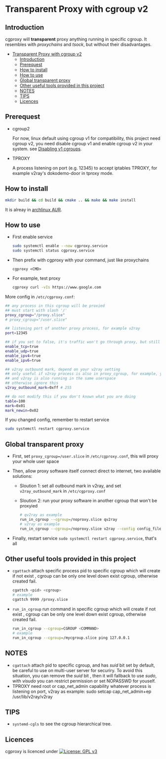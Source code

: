 # Transparent Proxy with cgroup v2



## Introduction

cgproxy will **transparent** proxy anything running in specific cgroup. It resembles with *proxychains* and *tsock*, but without their disadvantages.


<!--ts-->
   * [Transparent Proxy with cgroup v2](#transparent-proxy-with-cgroup-v2)
      * [Introduction](#introduction)
      * [Prerequest](#prerequest)
      * [How to install](#how-to-install)
      * [How to use](#how-to-use)
      * [Global transparent proxy](#global-transparent-proxy)
      * [Other useful tools provided in this project](#other-useful-tools-provided-in-this-project)
      * [NOTES](#notes)
      * [TIPS](#tips)
      * [Licences](#licences)

<!-- Added by: fancy, at: Thu 23 Apr 2020 01:23:57 PM HKT -->

<!--te-->


## Prerequest

- cgroup2

  For now, linux default using cgroup v1 for compatibility, this project need cgroup v2, you need disable cgroup v1 and enable cgroup v2 in your system.  see [Disabling v1 cgroups](https://wiki.archlinux.org/index.php/Cgroups#Disabling_v1_cgroups).

- TPROXY

  A process listening on port (e.g.  12345)  to accept iptables TPROXY, for example v2ray's dokodemo-door  in tproxy mode.

## How to install

```bash
mkdir build && cd build && cmake .. && make && make install
```

It is alreay in [archlinux AUR](https://aur.archlinux.org/packages/cgproxy/).

## How to use

- First enable service

  ```bash
  sudo systemctl enable --now cgproxy.service
  sudo systemctl status cgproxy.service
  ```

- Then prefix with cgproxy with your command, just like proxychains

  ```
  cgproxy <CMD>
  ```

- For example, test proxy

  ```bash
  cgproxy curl -vIs https://www.google.com
  ```

More config in `/etc/cgproxy.conf`:

```bash
## any process in this cgroup will be proxied
## must start with slash '/'
proxy_cgroup="/proxy.slice"
# proxy_cgroup="/user.slice"

## listening port of another proxy process, for example v2ray 
port=12345

## if you set to false, it's traffic won't go through proxy, but still can go direct to internet
enable_tcp=true
enable_udp=true
enable_ipv4=true
enable_ipv6=true

## v2ray outbound mark, depend on your v2ray setting
## only useful if v2ray process is also in proxy_cgroup, for example, you want to proxy whole userspace,
## and v2ray is also running in the same userspace
## otherwise ignore this
v2ray_outbound_mark=0xff # 255

## do not modify this if you don't known what you are doing
table=100
mark=0x01
mark_newin=0x02
```

If you changed config, remember to restart service

```bash
sudo systemctl restart cgproxy.service
```

## Global transparent proxy

- First, set `proxy_cgroup=/user.slice` in `/etc/cgproxy.conf`, this will proxy your whole user space

- Then, allow proxy software itself connect direct to internet, two available solutions:

  - Sloution 1: set all outbound mark in v2ray, and set `v2ray_outbound_mark` in `/etc/cgproxy.conf`

  - Sloution 2: run your proxy software in another cgroup that won't be proxyied

    ```bash
    # qv2ray as example
    run_in_cgroup --cgroup=/noproxy.slice qv2ray
    # v2ray as example
    run_in_cgroup --cgroup=/noproxy.slice v2ray --config config_file
    ```

- Finally, restart service `sudo systemctl restart cgproxy.service`, that's all

## 

## Other useful tools provided in this project

- `cgattach` attach specific process pid to specific cgroup which will create if not exist , cgroup can be only one level down exist cgroup, otherwise created fail.

  ```bash
  cgattch <pid> <cgroup>
  # example
  cgattch 9999 /proxy.slice
  ```

- `run_in_cgroup` run command in specific cgroup which will create if not exist , cgroup can be only one level down exist cgroup, otherwise created fail.

  ```bash
  run_in_cgroup --cgroup=CGROUP <COMMAND>
  # example
  run_in_cgroup --cgroup=/mycgroup.slice ping 127.0.0.1
  ```

## NOTES

- `cgattach` attach pid to specific cgroup, and has *suid* bit set by default, be careful to use on multi-user server for securiry. To avoid this situation,  you can remove the *suid* bit , then it will fallback to use *sudo*, with *visudo* you can restrict permission or set NOPASSWD for youself.
- TPROXY need root or cap_net_admin capability whatever process is listening on port,
  v2ray as example: sudo setcap cap_net_admin+ep /usr/lib/v2ray/v2ray

## TIPS

- `systemd-cgls` to see the cgroup hierarchical tree.

## Licences

cgproxy is licenced under [![License: GPL v3](https://img.shields.io/badge/License-GPL%20v2-blue.svg)](https://www.gnu.org/licenses/gpl-2.0) 
